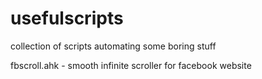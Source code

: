 # usefulscripts
collection of scripts automating some boring stuff

fbscroll.ahk - smooth infinite scroller for facebook website
